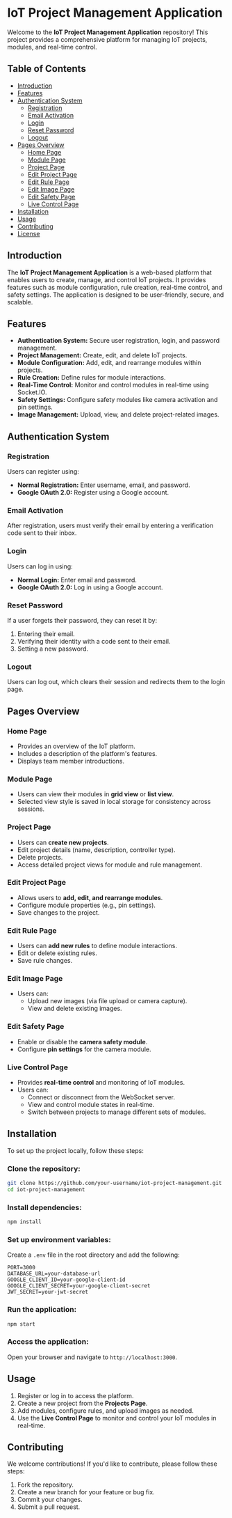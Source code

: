 # IoT Project Management Application

Welcome to the **IoT Project Management Application** repository! This project provides a comprehensive platform for managing IoT projects, modules, and real-time control.

## Table of Contents

- [Introduction](#introduction)
- [Features](#features)
- [Authentication System](#authentication-system)
  - [Registration](#registration)
  - [Email Activation](#email-activation)
  - [Login](#login)
  - [Reset Password](#reset-password)
  - [Logout](#logout)
- [Pages Overview](#pages-overview)
  - [Home Page](#home-page)
  - [Module Page](#module-page)
  - [Project Page](#project-page)
  - [Edit Project Page](#edit-project-page)
  - [Edit Rule Page](#edit-rule-page)
  - [Edit Image Page](#edit-image-page)
  - [Edit Safety Page](#edit-safety-page)
  - [Live Control Page](#live-control-page)
- [Installation](#installation)
- [Usage](#usage)
- [Contributing](#contributing)
- [License](#license)

## Introduction

The **IoT Project Management Application** is a web-based platform that enables users to create, manage, and control IoT projects. It provides features such as module configuration, rule creation, real-time control, and safety settings. The application is designed to be user-friendly, secure, and scalable.

## Features

- **Authentication System:** Secure user registration, login, and password management.
- **Project Management:** Create, edit, and delete IoT projects.
- **Module Configuration:** Add, edit, and rearrange modules within projects.
- **Rule Creation:** Define rules for module interactions.
- **Real-Time Control:** Monitor and control modules in real-time using Socket.IO.
- **Safety Settings:** Configure safety modules like camera activation and pin settings.
- **Image Management:** Upload, view, and delete project-related images.

## Authentication System

### Registration

Users can register using:

- **Normal Registration:** Enter username, email, and password.
- **Google OAuth 2.0:** Register using a Google account.

### Email Activation

After registration, users must verify their email by entering a verification code sent to their inbox.

### Login

Users can log in using:

- **Normal Login:** Enter email and password.
- **Google OAuth 2.0:** Log in using a Google account.

### Reset Password

If a user forgets their password, they can reset it by:

1. Entering their email.
2. Verifying their identity with a code sent to their email.
3. Setting a new password.

### Logout

Users can log out, which clears their session and redirects them to the login page.

## Pages Overview

### Home Page

- Provides an overview of the IoT platform.
- Includes a description of the platform's features.
- Displays team member introductions.

### Module Page

- Users can view their modules in **grid view** or **list view**.
- Selected view style is saved in local storage for consistency across sessions.

### Project Page

- Users can **create new projects**.
- Edit project details (name, description, controller type).
- Delete projects.
- Access detailed project views for module and rule management.

### Edit Project Page

- Allows users to **add, edit, and rearrange modules**.
- Configure module properties (e.g., pin settings).
- Save changes to the project.

### Edit Rule Page

- Users can **add new rules** to define module interactions.
- Edit or delete existing rules.
- Save rule changes.

### Edit Image Page

- Users can:
  - Upload new images (via file upload or camera capture).
  - View and delete existing images.

### Edit Safety Page

- Enable or disable the **camera safety module**.
- Configure **pin settings** for the camera module.

### Live Control Page

- Provides **real-time control** and monitoring of IoT modules.
- Users can:
  - Connect or disconnect from the WebSocket server.
  - View and control module states in real-time.
  - Switch between projects to manage different sets of modules.

## Installation

To set up the project locally, follow these steps:

### Clone the repository:

```bash
git clone https://github.com/your-username/iot-project-management.git
cd iot-project-management
```

### Install dependencies:

```bash
npm install
```

### Set up environment variables:

Create a `.env` file in the root directory and add the following:

```plaintext
PORT=3000
DATABASE_URL=your-database-url
GOOGLE_CLIENT_ID=your-google-client-id
GOOGLE_CLIENT_SECRET=your-google-client-secret
JWT_SECRET=your-jwt-secret
```

### Run the application:

```bash
npm start
```

### Access the application:

Open your browser and navigate to `http://localhost:3000`.

## Usage

1. Register or log in to access the platform.
2. Create a new project from the **Projects Page**.
3. Add modules, configure rules, and upload images as needed.
4. Use the **Live Control Page** to monitor and control your IoT modules in real-time.

## Contributing

We welcome contributions! If you'd like to contribute, please follow these steps:

1. Fork the repository.
2. Create a new branch for your feature or bug fix.
3. Commit your changes.
4. Submit a pull request.